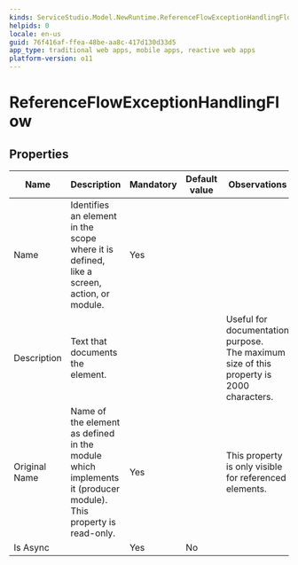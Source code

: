 ```yaml
---
kinds: ServiceStudio.Model.NewRuntime.ReferenceFlowExceptionHandlingFlow+Kind
helpids: 0
locale: en-us
guid: 76f416af-ffea-48be-aa8c-417d130d33d5
app_type: traditional web apps, mobile apps, reactive web apps
platform-version: o11
---
```


# ReferenceFlowExceptionHandlingFlow


## Properties

<table markdown="1">
<thead>
<tr>
<th>Name</th>
<th>Description</th>
<th>Mandatory</th>
<th>Default value</th>
<th>Observations</th>
</tr>
</thead>
<tbody>
<tr>
<td title="Name">Name</td>
<td>Identifies an element in the scope where it is defined, like a screen, action, or module.</td>
<td>Yes</td>
<td></td>
<td></td>
</tr>
<tr>
<td title="Description">Description</td>
<td>Text that documents the element.</td>
<td></td>
<td></td>
<td>Useful for documentation purpose.<br/>The maximum size of this property is 2000 characters.</td>
</tr>
<tr>
<td title="Original Name">Original Name</td>
<td>Name of the element as defined in the module which implements it (producer module). This property is read-only.</td>
<td>Yes</td>
<td></td>
<td>This property is only visible for referenced elements.</td>
</tr>
<tr>
<td title="Is Async">Is Async</td>
<td></td>
<td>Yes</td>
<td>No</td>
<td></td>
</tr>
</tbody>
</table>

